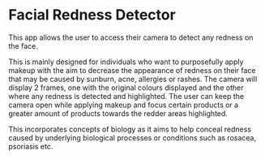 # Facial Redness Detector
This app allows the user to access their camera to detect any redness on the face.

This is mainly designed for individuals who want to purposefully apply makeup with the aim to decrease the appearance of redness on their face that may be caused by sunburn, acne, allergies or rashes. The camera will display 2 frames, one with the original colours displayed and the other where any redness is detected and highlighted. The user can keep the camera open while applying makeup and focus certain products or a greater amount of products towards the redder areas highlighted.

This incorporates concepts of biology as it aims to help conceal redness caused by underlying biological processes or conditions such as rosacea, psoriasis etc.
